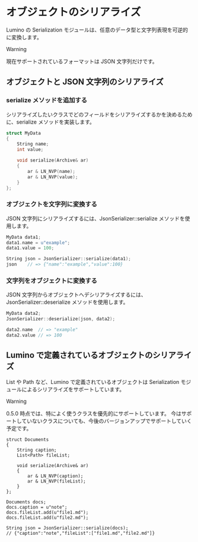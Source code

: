 オブジェクトのシリアライズ
====================

Lumino の Serialization モジュールは、任意のデータ型と文字列表現を可逆的に変換します。

> [!WARNING]
> 現在サポートされているフォーマットは JSON 文字列だけです。


オブジェクトと JSON 文字列のシリアライズ
--------------------

### serialize メソッドを追加する
シリアライズしたいクラスでどのフィールドをシリアライズするかを決めるために、serialize メソッドを実装します。

```cpp
struct MyData
{
    String name;
    int value;

    void serialize(Archive& ar)
    {
        ar & LN_NVP(name);
        ar & LN_NVP(value);
    }
};
```

### オブジェクトを文字列に変換する
JSON 文字列にシリアライズするには、JsonSerializer::serialize メソッドを使用します。

```cpp
MyData data1;
data1.name = u"example";
data1.value = 100;

String json = JsonSerializer::serialize(data1);
json    // => {"name":"example","value":100}
```

### 文字列をオブジェクトに変換する
JSON 文字列からオブジェクトへデシリアライズするには、JsonSerializer::deserialize メソッドを使用します。

```cpp
MyData data2;
JsonSerializer::deserialize(json, data2);

data2.name  // => "example"
data2.value // => 100
```

Lumino で定義されているオブジェクトのシリアライズ
--------------------
List や Path など、Lumino で定義されているオブジェクトは Serialization モジュールによるシリアライズをサポートしています。

> [!WARNING]
> 0.5.0 時点では、特によく使うクラスを優先的にサポートしています。
> 今はサポートしていないクラスについても、今後のバージョンアップでサポートしていく予定です。

```
struct Documents
{
    String caption;
    List<Path> fileList;

    void serialize(Archive& ar)
    {
        ar & LN_NVP(caption);
        ar & LN_NVP(fileList);
    }
};

Documents docs;
docs.caption = u"note";
docs.fileList.add(u"file1.md");
docs.fileList.add(u"file2.md");

String json = JsonSerializer::serialize(docs);
// {"caption":"note","fileList":["file1.md","file2.md"]}
```



